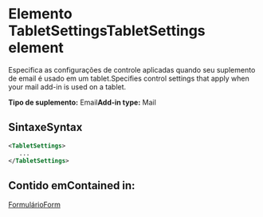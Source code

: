 # <a name="tabletsettings-element"></a><span data-ttu-id="7e595-101">Elemento TabletSettings</span><span class="sxs-lookup"><span data-stu-id="7e595-101">TabletSettings element</span></span>

<span data-ttu-id="7e595-102">Especifica as configurações de controle aplicadas quando seu suplemento de email é usado em um tablet.</span><span class="sxs-lookup"><span data-stu-id="7e595-102">Specifies control settings that apply when your mail add-in is used on a tablet.</span></span>

<span data-ttu-id="7e595-103">**Tipo de suplemento:** Email</span><span class="sxs-lookup"><span data-stu-id="7e595-103">**Add-in type:** Mail</span></span>

## <a name="syntax"></a><span data-ttu-id="7e595-104">Sintaxe</span><span class="sxs-lookup"><span data-stu-id="7e595-104">Syntax</span></span>

```XML
<TabletSettings>
   ...
</TabletSettings>
```

## <a name="contained-in"></a><span data-ttu-id="7e595-105">Contido em</span><span class="sxs-lookup"><span data-stu-id="7e595-105">Contained in:</span></span>

[<span data-ttu-id="7e595-106">Formulário</span><span class="sxs-lookup"><span data-stu-id="7e595-106">Form</span></span>](form.md)

